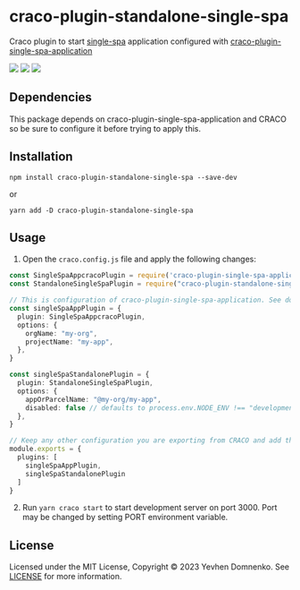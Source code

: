 # craco-plugin-standalone-single-spa

Craco plugin to start [single-spa](https://single-spa.js.org/) application configured with [craco-plugin-single-spa-application](https://www.npmjs.com/package/craco-plugin-single-spa-application)

![](https://img.shields.io/npm/v/craco-plugin-standalone-single-spa.svg?style=flat)
![](https://img.shields.io/npm/l/craco-plugin-standalone-single-spa.svg?style=flat)
![](https://img.shields.io/npm/dt/craco-plugin-standalone-single-spa.svg?style=flat)

## Dependencies

This package depends on craco-plugin-single-spa-application and CRACO so be sure to configure it before trying to apply this.

## Installation

```
npm install craco-plugin-standalone-single-spa --save-dev
```

or 

```
yarn add -D craco-plugin-standalone-single-spa
```

## Usage

1. Open the `craco.config.js` file and apply the following changes:

```typescript
const SingleSpaAppcracoPlugin = require('craco-plugin-single-spa-application');
const StandaloneSingleSpaPlugin = require("craco-plugin-standalone-single-spa");

// This is configuration of craco-plugin-single-spa-application. See documentation of craco-plugin-single-spa-application package for more details.
const singleSpaAppPlugin = {
  plugin: SingleSpaAppcracoPlugin,
  options: {
    orgName: "my-org",
    projectName: "my-app",
  },
}

const singleSpaStandalonePlugin = {
  plugin: StandaloneSingleSpaPlugin,
  options: {
    appOrParcelName: "@my-org/my-app",
    disabled: false // defaults to process.env.NODE_ENV !== "development". if true plugin will not process code
  },
}

// Keep any other configuration you are exporting from CRACO and add the plugin to the plugins array
module.exports = {
  plugins: [
    singleSpaAppPlugin,
    singleSpaStandalonePlugin
  ]
}
```

2. Run `yarn craco start` to start development server on port 3000. Port may be changed by setting PORT environment variable.

## License

Licensed under the MIT License, Copyright ©️ 2023 Yevhen Domnenko. See [LICENSE](LICENSE) for more information.
